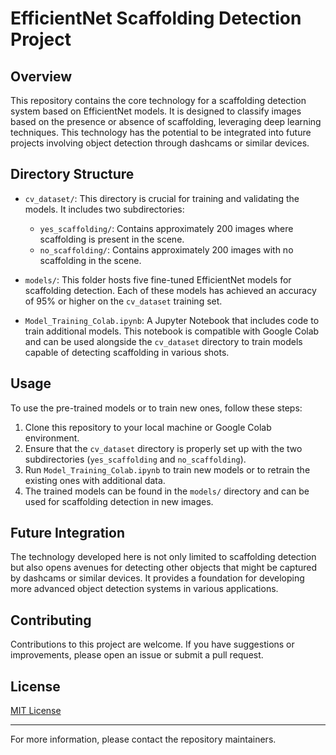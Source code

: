# EfficientNet Scaffolding Detection Project

## Overview

This repository contains the core technology for a scaffolding detection system based on EfficientNet models. It is designed to classify images based on the presence or absence of scaffolding, leveraging deep learning techniques. This technology has the potential to be integrated into future projects involving object detection through dashcams or similar devices.

## Directory Structure

- `cv_dataset/`: This directory is crucial for training and validating the models. It includes two subdirectories:
  - `yes_scaffolding/`: Contains approximately 200 images where scaffolding is present in the scene.
  - `no_scaffolding/`: Contains approximately 200 images with no scaffolding in the scene.

- `models/`: This folder hosts five fine-tuned EfficientNet models for scaffolding detection. Each of these models has achieved an accuracy of 95% or higher on the `cv_dataset` training set.

- `Model_Training_Colab.ipynb`: A Jupyter Notebook that includes code to train additional models. This notebook is compatible with Google Colab and can be used alongside the `cv_dataset` directory to train models capable of detecting scaffolding in various shots.

## Usage

To use the pre-trained models or to train new ones, follow these steps:

1. Clone this repository to your local machine or Google Colab environment.
2. Ensure that the `cv_dataset` directory is properly set up with the two subdirectories (`yes_scaffolding` and `no_scaffolding`).
3. Run `Model_Training_Colab.ipynb` to train new models or to retrain the existing ones with additional data.
4. The trained models can be found in the `models/` directory and can be used for scaffolding detection in new images.

## Future Integration

The technology developed here is not only limited to scaffolding detection but also opens avenues for detecting other objects that might be captured by dashcams or similar devices. It provides a foundation for developing more advanced object detection systems in various applications.

## Contributing

Contributions to this project are welcome. If you have suggestions or improvements, please open an issue or submit a pull request.

## License

[MIT License](LICENSE.md)

---
For more information, please contact the repository maintainers.
